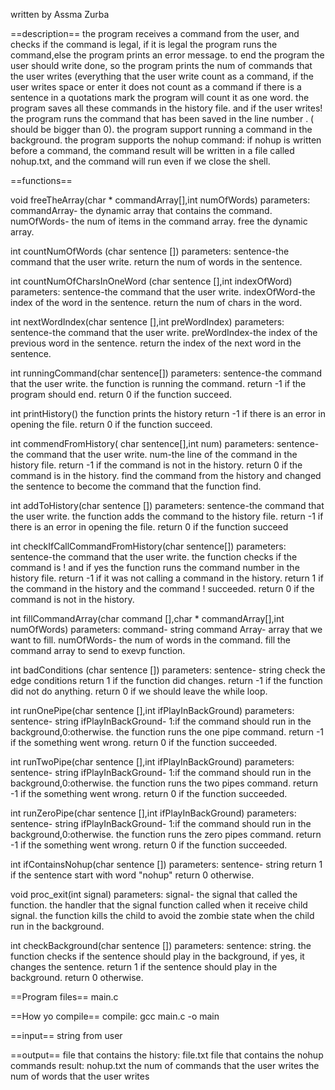 written by Assma Zurba

==description==
the program receives a command from the user,
and checks if the command is legal, if it is legal
the program runs the command,else the program prints
an error message. to end the program the user should write done,
so the program prints the num of commands that
the user writes (everything that the user write count
as a command, if the user writes space or enter
it does not count as a command if there is a sentence in a
quotations mark the program will count it as one word.
the program saves all these commands in the history file.
and if the user writes!<number> the program runs the command
that has been saved in the line number <number>.
(<number> should be bigger than 0).
the program support running a command in the background.
the program supports the nohup command:
if nohup is written before a command, the command result will
be written in a file called nohup.txt, and the command will run even
if we close the shell.

==functions==

void freeTheArray(char * commandArray[],int numOfWords)
parameters:
commandArray- the dynamic array that contains the command.
numOfWords- the num of items in the command array.
free the dynamic array.

int countNumOfWords (char sentence [])
parameters:
sentence-the command that the user write.
return the num of words in the sentence.

int countNumOfCharsInOneWord (char sentence [],int indexOfWord)
parameters:
sentence-the command that the user write.
indexOfWord-the index of the word in the sentence.
return the num of chars in the word.

int nextWordIndex(char sentence [],int preWordIndex)
parameters:
sentence-the command that the user write.
preWordIndex-the index of the previous word  in the sentence.
return the index of the next word in the sentence.

int runningCommand(char sentence[])
parameters:
sentence-the command that the user write.
the function is running the command.
return -1 if the program should end.
return 0 if the function succeed.

int printHistory()
the function prints the history
return -1 if there is an error in opening the file.
return 0 if the function succeed.

int commendFromHistory( char sentence[],int num)
parameters:
sentence-the command that the user write.
num-the line of the command in the history file.
return -1 if the command is not in the history.
return 0 if the command is in the history.
find the command from the history and changed the sentence
to become the command that the function find.

int addToHistory(char sentence [])
parameters:
sentence-the command that the user write.
the function adds the command to the history file.
return -1 if there is an error in opening the file.
return 0 if the function succeed

int checkIfCallCommandFromHistory(char sentence[])
parameters:
sentence-the command that the user write.
the function checks if the command is !<num> and if yes the function runs the command number <num> in the history file.
return -1 if it was not calling a command in the history.
return 1 if the command in the history and the command !<num> succeeded.
return 0 if the command is not in the history.

int fillCommandArray(char command [],char * commandArray[],int numOfWords)
parameters:
command- string
command Array- array that we want to fill.
numOfWords- the num of words in the command.
fill the command array to send to exevp function.

int badConditions (char sentence [])
parameters:
sentence- string
check the edge conditions
return 1 if the function did changes.
return -1 if the function did not do anything.
return 0 if we should leave the while loop.

int runOnePipe(char sentence [],int ifPlayInBackGround)
parameters:
sentence- string
ifPlayInBackGround- 1:if the command should run in the background,0:otherwise.
the function runs the one pipe command.
return -1 if the something went wrong.
return 0 if the function succeeded.

int runTwoPipe(char sentence [],int ifPlayInBackGround)
parameters:
sentence- string
ifPlayInBackGround- 1:if the command should run in the background,0:otherwise.
the function runs the two pipes command.
return -1 if the something went wrong.
return 0 if the function succeeded.

int runZeroPipe(char sentence [],int ifPlayInBackGround)
parameters:
sentence- string
ifPlayInBackGround- 1:if the command should run in the background,0:otherwise.
the function runs the zero pipes command.
return -1 if the something went wrong.
return 0 if the function succeeded.

int ifContainsNohup(char sentence [])
parameters:
sentence- string
return 1 if the sentence start with word "nohup"
return 0 otherwise.

void proc_exit(int signal)
parameters:
signal- the signal that called the function.
the handler that the signal function called when it receive child signal.
the function kills the child to avoid the zombie state when the child run in the background.

int checkBackground(char sentence [])
parameters:
sentence: string.
the function checks if the sentence should play in the background, if yes, it changes the sentence.
return 1 if the sentence should play in the background.
return 0 otherwise.

==Program files==
main.c

==How yo compile==
compile: gcc main.c -o main

==input==
string from user

==output==
file that contains the history: file.txt
file that contains the nohup commands result: nohup.txt
the num of commands that the user writes
the num of words that the user writes

